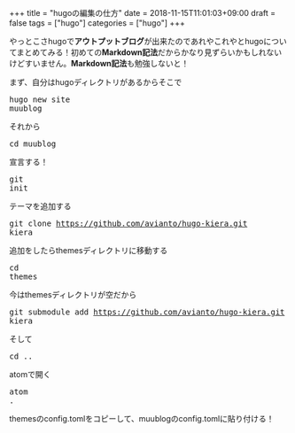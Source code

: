 +++
title = "hugoの編集の仕方"
date = 2018-11-15T11:01:03+09:00
draft = false
tags = ["hugo"]
categories = ["hugo"]
+++
<!-- <pre></pre> -->
やっとこさhugoで**アウトプットブログ**が出来たのであれやこれやとhugoについてまとめてみる！初めての**Markdown記法**だからかなり見ずらいかもしれないけどすいません。**Markdown記法**も勉強しないと！

まず、自分はhugoディレクトリがあるからそこで<pre>hugo new site muublog</pre>それから<pre>cd muublog</pre>宣言する！<pre>git init</pre>テーマを追加する<pre>git clone https://github.com/avianto/hugo-kiera.git kiera</pre>追加をしたらthemesディレクトリに移動する<pre>cd themes</pre>今はthemesディレクトリが空だから<pre>git submodule add https://github.com/avianto/hugo-kiera.git kiera</pre>そして<pre>cd ..</pre>atomで開く<pre>atom .</pre>themesのconfig.tomlをコピーして、muublogのconfig.tomlに貼り付ける！

